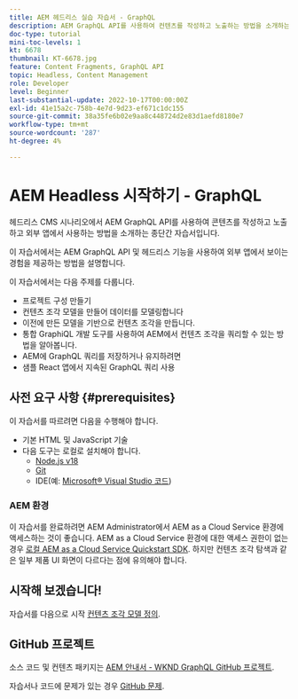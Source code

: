 ```yaml
---
title: AEM 헤드리스 실습 자습서 - GraphQL
description: AEM GraphQL API를 사용하여 컨텐츠를 작성하고 노출하는 방법을 소개하는 종단간 자습서입니다.
doc-type: tutorial
mini-toc-levels: 1
kt: 6678
thumbnail: KT-6678.jpg
feature: Content Fragments, GraphQL API
topic: Headless, Content Management
role: Developer
level: Beginner
last-substantial-update: 2022-10-17T00:00:00Z
exl-id: 41e15a2c-758b-4e7d-9d23-ef671c1dc155
source-git-commit: 38a35fe6b02e9aa8c448724d2e83d1aefd8180e7
workflow-type: tm+mt
source-wordcount: '287'
ht-degree: 4%

---
```


# AEM Headless 시작하기 - GraphQL

헤드리스 CMS 시나리오에서 AEM GraphQL API를 사용하여 콘텐츠를 작성하고 노출하고 외부 앱에서 사용하는 방법을 소개하는 종단간 자습서입니다.

이 자습서에서는 AEM GraphQL API 및 헤드리스 기능을 사용하여 외부 앱에서 보이는 경험을 제공하는 방법을 설명합니다.

이 자습서에서는 다음 주제를 다룹니다.

* 프로젝트 구성 만들기
* 컨텐츠 조각 모델을 만들어 데이터를 모델링합니다
* 이전에 만든 모델을 기반으로 컨텐츠 조각을 만듭니다.
* 통합 GraphiQL 개발 도구를 사용하여 AEM에서 컨텐츠 조각을 쿼리할 수 있는 방법을 알아봅니다.
* AEM에 GraphQL 쿼리를 저장하거나 유지하려면
* 샘플 React 앱에서 지속된 GraphQL 쿼리 사용

## 사전 요구 사항 {#prerequisites}

이 자습서를 따르려면 다음을 수행해야 합니다.

* 기본 HTML 및 JavaScript 기술
* 다음 도구는 로컬로 설치해야 합니다.
   * [Node.js v18](https://nodejs.org/)
   * [Git](https://git-scm.com/)
   * IDE(예: [Microsoft® Visual Studio 코드](https://code.visualstudio.com/))

### AEM 환경

이 자습서를 완료하려면 AEM Administrator에서 AEM as a Cloud Service 환경에 액세스하는 것이 좋습니다. AEM as a Cloud Service 환경에 대한 액세스 권한이 없는 경우 [로컬 AEM as a Cloud Service Quickstart SDK](/help/cloud-service/local-development-environment/aem-runtime.md). 하지만 컨텐츠 조각 탐색과 같은 일부 제품 UI 화면이 다르다는 점에 유의해야 합니다.

## 시작해 보겠습니다!

자습서를 다음으로 시작 [컨텐츠 조각 모델 정의](content-fragment-models.md).

## GitHub 프로젝트

소스 코드 및 컨텐츠 패키지는 [AEM 안내서 - WKND GraphQL GitHub 프로젝트](https://github.com/adobe/aem-guides-wknd-graphql).

자습서나 코드에 문제가 있는 경우 [GitHub 문제](https://github.com/adobe/aem-guides-wknd-graphql/issues).

